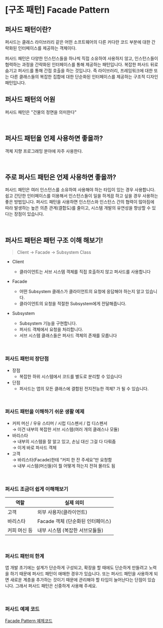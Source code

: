 # [구조 패턴] Facade Pattern

## 퍼사드 패턴이란?

퍼사드는 클래스 라이브러리 같은 어떤 소프트웨어의 다른 커다란 코드 부분에 대한 간략화된 인터페이스를 제공하는 객체이다.

퍼사드 패턴은 다양한 인스턴스들을 하나씩 직접 소유하여 사용하지 않고, 인스턴스들이 협력하는 과정을 간략화된 인터페이스를 통해 제공하는 패턴입니다. 복잡한 퍼사드 뒤로 숨기고 퍼사드를 통해 간접 호출을 하는 것입니다.
즉 라이브러리, 프레임워크에 대한 또는 다른 클래스들의 복잡한 집합에 대한 단순화된 인터페이스를 제공하는 구조적 디자인 패턴입니다.
<br>
## 퍼사드 패턴의 어원
퍼사드 패턴은 "건물의 정면을 의미한다"

<br>

## 퍼사드 패턴을 언제 사용하면 좋을까?

객체 지향 프로그래밍 분야에 자주 사용한다. 

<br>

## 주로 퍼사드 패턴은 언제 사용하면 좋을까?
퍼사드 패턴은 여러 인스턴스를 소유하여 사용해야 하는 타입이 있는 경우 사용합니다. 쉽고 간단한 인터페이스를 이용해서 인스턴스들이 일을 하게끔 하고 싶을 경우 사용하는 좋은 방법입니다. 퍼사드 패턴을 사용하면 인스턴스와 인스턴스 간의 협력이 많아짐에 따라 발생하는 높은 의존 관계(결합도)를 줄이고, 시스템 개발의 유연성을 향상할 수 있다는 장점이 있습니다.

<br>

## 퍼사드 패턴은 패턴 구조 이해 해보기!

> Client -> Facade -> Subsystem Class

-   Client
    -   클라이언트는 서브 시스템 객체를 직접 호출하지 않고 퍼사드를 사용합니다


-   Facade
    -   어떤 Subsystem 클래스가 클라이언트의 요청에 응답해야 하는지 알고 있습니다.
    -   클라이언트의 요청을 적절한 Subsystem에게 전달해줍니다.


-   Subsystem 
    -   Subsystem 기능을 구현합니다.
    -   퍼사드 객체에서 요청을 처리합니다.
    -   서브 시스템 클래스들은 퍼사드 객체의 존재를 모릅니다

<br>

### 퍼사드 패턴의 장단점
-   장점
    -   복잡한 하위 시스템에서 코드를 별도로 분리할 수 있습니다
-   단점
    -   퍼사드는 앱의 모든 클래스에 결합된 전지전능한 객체? 가 될 수 있습니다.
<br>

### 퍼사드 패턴을 이해하기 쉬운 생활 예제
- 커피 머신 / 우유 스티머 / 시럽 디스펜서 / 컵 디스펜서 <br>
→ 이건 내부의 복잡한 서브 시스템(여러 개의 클래스나 모듈) <br>
- 바리스타 <br>
→ 내부의 시스템을 잘 알고 있고, 손님 대신 그걸 다 다뤄줌  <br>
→ 이게 바로 파사드 객체
- 고객 <br>
→ 바리스타(Facade)한테 “커피 한 잔 주세요”만 요청함 <br>
→ 내부 시스템(머신들)이 뭘 어떻게 하는지 전혀 몰라도 됨

<br>


### 퍼사드 조금더 쉽게 이해해보기
|   **역할**   |   **실제 의미**   |
| --- | --- |
|   고객   |   외부 사용자(클라이언트)   |
|   바리스타   |   Facade 객체 (단순화된 인터페이스)   |
|   커피 머신 등   |   내부 시스템 (복잡한 서브모듈들)   |

<br>

### 퍼사드 패턴의 한계

앱 개발 초기에는 설계가 단순하게 구성되고, 확장을 할 때에도 단순하게 만들려고 노력을 하기 때문에 퍼사드 패턴이 애매한 경우가 있습니다. 또는 퍼사드 패턴을 사용하게 되면 새로운 계층을 추가하는 것이기 때문에 관리해야 할 타입이 늘어난다는 단점이 있습니다. 그래서 퍼사드 패턴은 신중하게 사용해 주세요.

<br>

### 퍼사드 예제 코드

[Facade Pattern 예제코드](https://github.com/jjunhaa0211/ADPattern-Swift/tree/main/GoF-FacadePattern)

